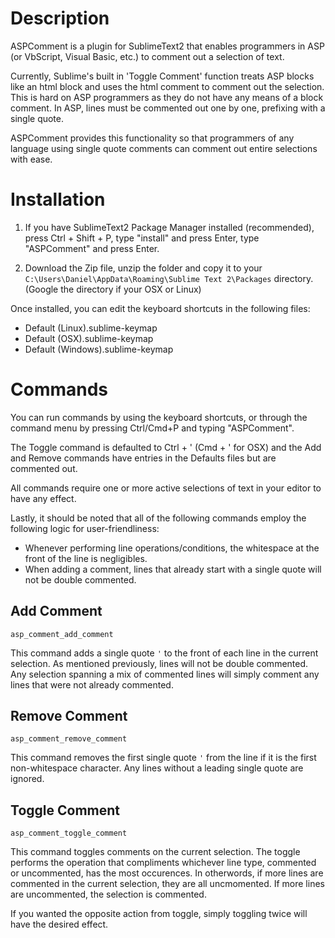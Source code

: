 # Description

ASPComment is a plugin for SublimeText2 that enables programmers in ASP (or VbScript, Visual Basic, etc.) to comment out a selection of text.

Currently, Sublime's built in 'Toggle Comment' function treats ASP blocks like an html block and uses the html comment to comment out the selection. This is hard on ASP programmers as they do not have any means of a block comment. In ASP, lines must be commented out one by one, prefixing with a single quote.

ASPComment provides this functionality so that programmers of any language using single quote comments can comment out entire selections with ease.

# Installation

1. If you have SublimeText2 Package Manager installed (recommended), press Ctrl + Shift + P, type "install" and press Enter, type "ASPComment" and press Enter.

2. Download the Zip file, unzip the folder and copy it to your <code>C:\Users\Daniel\AppData\Roaming\Sublime Text 2\Packages</code> directory. (Google the directory if your OSX or Linux)

Once installed, you can edit the keyboard shortcuts in the following files:

<ul>
    <li>Default (Linux).sublime-keymap</li>
    <li>Default (OSX).sublime-keymap</li>
    <li>Default (Windows).sublime-keymap</li>
</ul>

# Commands

You can run commands by using the keyboard shortcuts, or through the command menu by pressing Ctrl/Cmd+P and typing "ASPComment".

The Toggle command is defaulted to Ctrl + ' (Cmd + ' for OSX) and the Add and Remove commands have entries in the Defaults files but are commented out.

All commands require one or more active selections of text in your editor to have any effect.

Lastly, it should be noted that all of the following commands employ the following logic for user-friendliness:

<ul>
  <li>Whenever performing line operations/conditions, the whitespace at the front of the line is negligibles.</li>
  <li>When adding a comment, lines that already start with a single quote will not be double commented.</li>
</ul>

## Add Comment

    asp_comment_add_comment

This command adds a single quote <code>'</code> to the front of each line in the current selection. As mentioned previously, lines will not be double commented. Any selection spanning a mix of commented lines will simply comment any lines that were not already commented.

## Remove Comment

    asp_comment_remove_comment

This command removes the first single quote <code>'</code> from the line if it is the first non-whitespace character. Any lines without a leading single quote are ignored.

## Toggle Comment

    asp_comment_toggle_comment

This command toggles comments on the current selection. The toggle performs the operation that compliments whichever line type, commented or uncommented, has the most occurences. In otherwords, if more lines are commented in the current selection, they are all uncmomented. If more lines are uncommented, the selection is commented.

If you wanted the opposite action from toggle, simply toggling twice will have the desired effect.